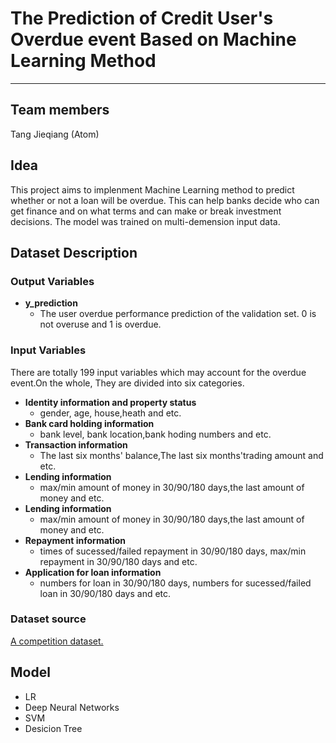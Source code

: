 # The Prediction of Credit User's Overdue event Based on Machine Learning Method

----------

## Team members
Tang Jieqiang (Atom)
## Idea
This project aims to implenment Machine Learning method to predict whether or not a loan will be overdue. This can help banks decide who can get finance and on what terms and can make or break investment decisions. The model was trained on multi-demension input data. 

## Dataset Description
### Output Variables
* **y_prediction**
	* The user overdue performance prediction of the validation set. 0 is not overuse and 1 is overdue.
### Input Variables
There are totally 199 input variables which may account for the overdue event.On the whole, They are divided into six categories.

* **Identity information and property status** 
	* gender, age, house,heath and etc.
* **Bank card holding information**
	* bank level, bank location,bank hoding numbers and etc.
* **Transaction information**
	* The last six months' balance,The last six months'trading amount and etc.
* **Lending information**
	* max/min amount of money in 30/90/180 days,the last amount of money and etc.
* **Lending information**
	* max/min amount of money in 30/90/180 days,the last amount of money and etc.
* **Repayment information**
	* times of sucessed/failed repayment in 30/90/180 days, max/min repayment in 30/90/180 days and etc.
* **Application for loan information**
	* numbers for loan in 30/90/180 days, numbers for sucessed/failed loan in 30/90/180 days and etc.
### Dataset source

[A competition dataset.](https://open.chinaums.com/#/intro)

## Model
* LR
* Deep Neural Networks
* SVM
* Desicion Tree



